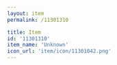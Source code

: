 ```yaml
---
layout: item
permalink: /11301310

title: Item
id: '11301310'
item_name: 'Unknown'
icon_url: 'item/icon/11301042.png'
---
```

